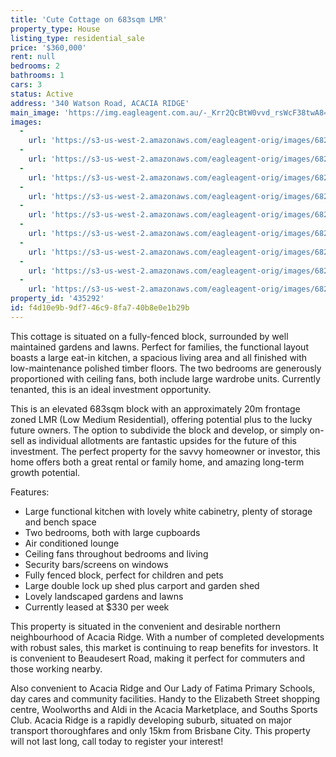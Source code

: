 ```yaml
---
title: 'Cute Cottage on 683sqm LMR'
property_type: House
listing_type: residential_sale
price: '$360,000'
rent: null
bedrooms: 2
bathrooms: 1
cars: 3
status: Active
address: '340 Watson Road, ACACIA RIDGE'
main_image: 'https://img.eagleagent.com.au/-_Krr2QcBtW0vvd_rsWcF38twA8=/1280x854/smart/https://s3-us-west-2.amazonaws.com/eagleagent-orig/images/6822828/131074234-image-M.jpg'
images:
  -
    url: 'https://s3-us-west-2.amazonaws.com/eagleagent-orig/images/6822836/131074234-image-H.jpg'
  -
    url: 'https://s3-us-west-2.amazonaws.com/eagleagent-orig/images/6822835/131074234-image-G.jpg'
  -
    url: 'https://s3-us-west-2.amazonaws.com/eagleagent-orig/images/6822834/131074234-image-F.jpg'
  -
    url: 'https://s3-us-west-2.amazonaws.com/eagleagent-orig/images/6822833/131074234-image-E.jpg'
  -
    url: 'https://s3-us-west-2.amazonaws.com/eagleagent-orig/images/6822832/131074234-image-D.jpg'
  -
    url: 'https://s3-us-west-2.amazonaws.com/eagleagent-orig/images/6822831/131074234-image-C.jpg'
  -
    url: 'https://s3-us-west-2.amazonaws.com/eagleagent-orig/images/6822830/131074234-image-B.jpg'
  -
    url: 'https://s3-us-west-2.amazonaws.com/eagleagent-orig/images/6822829/131074234-image-A.jpg'
  -
    url: 'https://s3-us-west-2.amazonaws.com/eagleagent-orig/images/6822828/131074234-image-M.jpg'
property_id: '435292'
id: f4d10e9b-9df7-46c9-8fa7-40b8e0e1b29b
---
```

This cottage is situated on a fully-fenced block, surrounded by well maintained gardens and lawns. Perfect for families, the functional layout boasts a large eat-in kitchen, a spacious living area and all finished with low-maintenance polished timber floors. The two bedrooms are generously proportioned with ceiling fans, both include large wardrobe units. Currently tenanted, this is an ideal investment opportunity.

This is an elevated 683sqm block with an approximately 20m frontage zoned LMR (Low Medium Residential), offering potential plus to the lucky future owners. The option to subdivide the block and develop, or simply on-sell as individual allotments are fantastic upsides for the future of this investment. The perfect property for the savvy homeowner or investor, this home offers both a great rental or family home, and amazing long-term growth potential.

Features:

*  Large functional kitchen with lovely white cabinetry, plenty of storage and bench space
*  Two bedrooms, both with large cupboards
*  Air conditioned lounge
*  Ceiling fans throughout bedrooms and living
*  Security bars/screens on windows
*  Fully fenced block, perfect for children and pets
*  Large double lock up shed plus carport and garden shed
*  Lovely landscaped gardens and lawns
*  Currently leased at $330 per week

This property is situated in the convenient and desirable northern neighbourhood of Acacia Ridge. With a number of completed developments with robust sales, this market is continuing to reap benefits for investors. It is convenient to Beaudesert Road, making it perfect for commuters and those working nearby.

Also convenient to Acacia Ridge and Our Lady of Fatima Primary Schools, day cares and community facilities. Handy to the Elizabeth Street shopping centre, Woolworths and Aldi in the Acacia Marketplace, and Souths Sports Club. Acacia Ridge is a rapidly developing suburb, situated on major transport thoroughfares and only 15km from Brisbane City. This property will not last long, call today to register your interest!